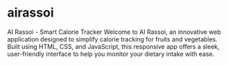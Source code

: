 # airassoi
AI Rassoi - Smart Calorie Tracker  Welcome to AI Rassoi, an innovative web application designed to simplify calorie tracking for fruits and vegetables. Built using HTML, CSS, and JavaScript, this responsive app offers a sleek, user-friendly interface to help you monitor your dietary intake with ease. 

